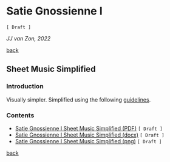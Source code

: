 Satie Gnossienne Ⅰ
===================

`[ Draft ]`

*JJ van Zon, 2022*

[back](../README.md)

Sheet Music Simplified
----------------------

### Introduction

Visually simpler. Simplified using the following [guidelines](https://jjvanzon.github.io/Piano-Playing-Docs/methods/sheet-music-simplification.html).

### Contents

- [Satie Gnossienne Ⅰ Sheet Music Simplified (PDF)](satie-gnossienne-1-sheet-music-simplified.pdf) `[ Draft ]`
- [Satie Gnossienne Ⅰ Sheet Music Simplified (docx)](satie-gnossienne-1-sheet-music-simplified.docx) `[ Draft ]`
- [Satie Gnossienne Ⅰ Sheet Music Simplified (png)](satie-gnossienne-1-sheet-music-simplified.png) `[ Draft ]`

[back](../README.md)